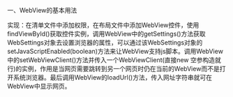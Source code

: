 一、WebView的基本用法

实现：在清单文件中添加权限，在布局文件中添加WebView控件，使用findViewById()获取控件实例，调用WebView中的getSettings()方法获取WebSettings对象去设置浏览器的属性，可以通过该WebSettings对象的setJavaScriptEnabled(boolean)方法来让WebView支持js脚本。调用WebView中的setWebViewClient()方法并传入一个WebViewClient(直接new 空参构造就行)的实例，作用是当网页需要跳转到另一个网页时仍在当前的WebView而不是打开系统浏览器。最后调用WebView的loadUrl()方法，传入网址字符串就可在WebView中显示网页。